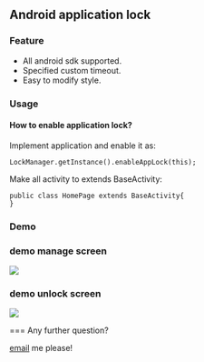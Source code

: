 ## Android application lock

### Feature

* All android sdk supported.
* Specified custom timeout.
* Easy to modify style.

### Usage

#### How to enable application lock?

Implement application and enable it as:

```
LockManager.getInstance().enableAppLock(this);
```

Make all activity to extends BaseActivity:

```
public class HomePage extends BaseActivity{
}
```

### Demo

### demo manage screen
![](http://ww1.sinaimg.cn/large/70489561jw1ej2r4a1zopj20u01hcq50.jpg)

### demo unlock screen
![](http://ww3.sinaimg.cn/large/70489561jw1ej2r40119jj20u01hcacr.jpg)

===
Any further question?

[email](mailto:coder.kiss@gmail.com) me please!
